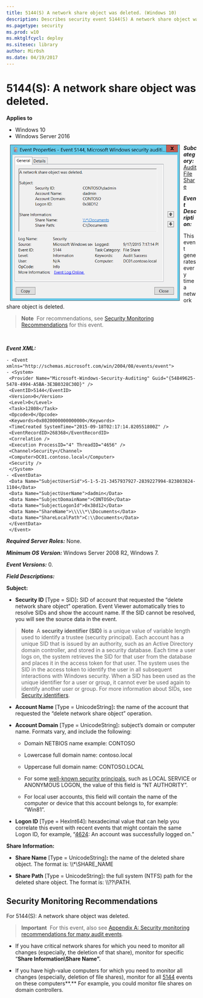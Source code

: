 ```yaml
---
title: 5144(S) A network share object was deleted. (Windows 10)
description: Describes security event 5144(S) A network share object was deleted.
ms.pagetype: security
ms.prod: w10
ms.mktglfcycl: deploy
ms.sitesec: library
author: Mir0sh
ms.date: 04/19/2017
---
```


# 5144(S): A network share object was deleted.

**Applies to**
-   Windows 10
-   Windows Server 2016


<img src="images/event-5144.png" alt="Event 5144 illustration" width="449" height="412" hspace="10" align="left" />

***Subcategory:***&nbsp;[Audit File Share](audit-file-share.md)

***Event Description:***

This event generates every time a network share object is deleted.

> **Note**&nbsp;&nbsp;For recommendations, see [Security Monitoring Recommendations](#security-monitoring-recommendations) for this event.

<br clear="all">

***Event XML:***
```
- <Event xmlns="http://schemas.microsoft.com/win/2004/08/events/event">
- <System>
 <Provider Name="Microsoft-Windows-Security-Auditing" Guid="{54849625-5478-4994-A5BA-3E3B0328C30D}" /> 
 <EventID>5144</EventID> 
 <Version>0</Version> 
 <Level>0</Level> 
 <Task>12808</Task> 
 <Opcode>0</Opcode> 
 <Keywords>0x8020000000000000</Keywords> 
 <TimeCreated SystemTime="2015-09-18T02:17:14.820551800Z" /> 
 <EventRecordID>268368</EventRecordID> 
 <Correlation /> 
 <Execution ProcessID="4" ThreadID="4656" /> 
 <Channel>Security</Channel> 
 <Computer>DC01.contoso.local</Computer> 
 <Security /> 
 </System>
- <EventData>
 <Data Name="SubjectUserSid">S-1-5-21-3457937927-2839227994-823803824-1104</Data> 
 <Data Name="SubjectUserName">dadmin</Data> 
 <Data Name="SubjectDomainName">CONTOSO</Data> 
 <Data Name="SubjectLogonId">0x38d12</Data> 
 <Data Name="ShareName">\\\\\*\\Documents</Data> 
 <Data Name="ShareLocalPath">C:\\Documents</Data> 
 </EventData>
 </Event>

```

***Required Server Roles:*** None.

***Minimum OS Version:*** Windows Server 2008 R2, Windows 7.

***Event Versions:*** 0.

***Field Descriptions:***

**Subject:**

-   **Security ID** \[Type = SID\]**:** SID of account that requested the “delete network share object” operation. Event Viewer automatically tries to resolve SIDs and show the account name. If the SID cannot be resolved, you will see the source data in the event.

> **Note**&nbsp;&nbsp;A **security identifier (SID)** is a unique value of variable length used to identify a trustee (security principal). Each account has a unique SID that is issued by an authority, such as an Active Directory domain controller, and stored in a security database. Each time a user logs on, the system retrieves the SID for that user from the database and places it in the access token for that user. The system uses the SID in the access token to identify the user in all subsequent interactions with Windows security. When a SID has been used as the unique identifier for a user or group, it cannot ever be used again to identify another user or group. For more information about SIDs, see [Security identifiers](/windows/access-protection/access-control/security-identifiers).

-   **Account Name** \[Type = UnicodeString\]**:** the name of the account that requested the “delete network share object” operation.

-   **Account Domain** \[Type = UnicodeString\]**:** subject’s domain or computer name. Formats vary, and include the following:

    -   Domain NETBIOS name example: CONTOSO

    -   Lowercase full domain name: contoso.local

    -   Uppercase full domain name: CONTOSO.LOCAL

    -   For some [well-known security principals](https://support.microsoft.com/en-us/kb/243330), such as LOCAL SERVICE or ANONYMOUS LOGON, the value of this field is “NT AUTHORITY”.

    -   For local user accounts, this field will contain the name of the computer or device that this account belongs to, for example: “Win81”.

-   **Logon ID** \[Type = HexInt64\]**:** hexadecimal value that can help you correlate this event with recent events that might contain the same Logon ID, for example, “[4624](event-4624.md): An account was successfully logged on.”

**Share Information:**

-   **Share Name** \[Type = UnicodeString\]**:** the name of the deleted share object. The format is: \\\\\*\\SHARE\_NAME

-   **Share Path** \[Type = UnicodeString\]**:** the full system (NTFS) path for the deleted share object. The format is: \\\\??\\PATH.

## Security Monitoring Recommendations

For 5144(S): A network share object was deleted.

> **Important**&nbsp;&nbsp;For this event, also see [Appendix A: Security monitoring recommendations for many audit events](appendix-a-security-monitoring-recommendations-for-many-audit-events.md).

-   If you have critical network shares for which you need to monitor all changes (especially, the deletion of that share), monitor for specific “**Share Information\\Share Name”.**

-   If you have high-value computers for which you need to monitor all changes (especially, deletion of file shares), monitor for all [5144](event-5144.md) events on these computers**.** For example, you could monitor file shares on domain controllers.

